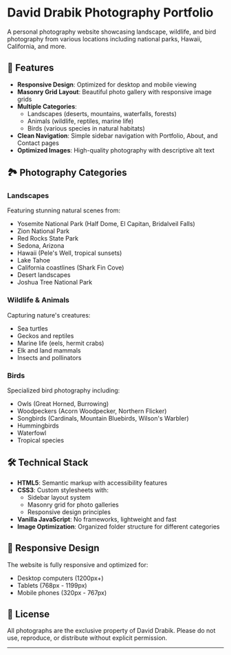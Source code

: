 # David Drabik Photography Portfolio

A personal photography website showcasing landscape, wildlife, and bird photography from various locations including national parks, Hawaii, California, and more.

## 🌟 Features

- **Responsive Design**: Optimized for desktop and mobile viewing
- **Masonry Grid Layout**: Beautiful photo gallery with responsive image grids
- **Multiple Categories**:
  - Landscapes (deserts, mountains, waterfalls, forests)
  - Animals (wildlife, reptiles, marine life)
  - Birds (various species in natural habitats)
- **Clean Navigation**: Simple sidebar navigation with Portfolio, About, and Contact pages
- **Optimized Images**: High-quality photography with descriptive alt text

## 🏞️ Photography Categories

### Landscapes
Featuring stunning natural scenes from:
- Yosemite National Park (Half Dome, El Capitan, Bridalveil Falls)
- Zion National Park
- Red Rocks State Park
- Sedona, Arizona
- Hawaii (Pele's Well, tropical sunsets)
- Lake Tahoe
- California coastlines (Shark Fin Cove)
- Desert landscapes
- Joshua Tree National Park

### Wildlife & Animals
Capturing nature's creatures:
- Sea turtles
- Geckos and reptiles
- Marine life (eels, hermit crabs)
- Elk and land mammals
- Insects and pollinators

### Birds
Specialized bird photography including:
- Owls (Great Horned, Burrowing)
- Woodpeckers (Acorn Woodpecker, Northern Flicker)
- Songbirds (Cardinals, Mountain Bluebirds, Wilson's Warbler)
- Hummingbirds
- Waterfowl
- Tropical species

## 🛠️ Technical Stack

- **HTML5**: Semantic markup with accessibility features
- **CSS3**: Custom stylesheets with:
  - Sidebar layout system
  - Masonry grid for photo galleries
  - Responsive design principles
- **Vanilla JavaScript**: No frameworks, lightweight and fast
- **Image Optimization**: Organized folder structure for different categories

## 📱 Responsive Design

The website is fully responsive and optimized for:
- Desktop computers (1200px+)
- Tablets (768px - 1199px)
- Mobile phones (320px - 767px)

## 📄 License

All photographs are the exclusive property of David Drabik. Please do not use, reproduce, or distribute without explicit permission.

---
